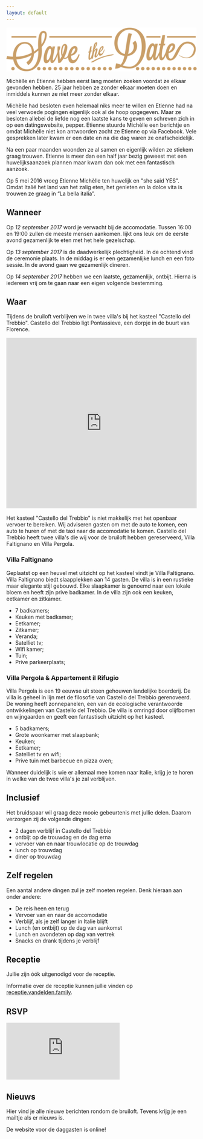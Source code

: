 ```yaml
---
layout: default
---
```


<div class="hero hero-welcome">
  <img src="/images/save-the-date-logo.png">
  <div class="hero-bar"></div>
</div>

<div class="text-block">
  <div class="text-block-inner">
    <p>
      Michèlle en Etienne hebben eerst lang moeten zoeken voordat ze elkaar gevonden hebben. 25 jaar hebben ze zonder elkaar moeten doen en inmiddels kunnen ze niet meer zonder elkaar.
    </p>
    <p>
      Michèlle had besloten even helemaal niks meer te willen en Etienne had na veel verwoede pogingen eigenlijk ook al de hoop opgegeven. Maar ze besloten allebei de liefde nog een laatste kans te geven en schreven zich in op een datingswebsite, pepper. Etienne stuurde Michèlle een berichtje en omdat Michèlle niet kon antwoorden zocht ze Etienne op via Facebook. Vele gesprekken later kwam er een date en na die dag waren ze onafscheidelijk.
    </p>
    <p>
      Na een paar maanden woonden ze al samen en eigenlijk wilden ze stiekem graag trouwen. Etienne is meer dan een half jaar bezig geweest met een huwelijksaanzoek plannen maar kwam dan ook met een fantastisch aanzoek.
    </p>
    <p>
      Op 5 mei 2016 vroeg Etienne Michèlle ten huwelijk en "she said YES". Omdat Italië het land van het zalig eten, het genieten en la dolce vita is trouwen ze graag in “La bella italia”.
    </p>
  </div>
</div>

<div class="hero hero-title hero-title-when">
  <h2>
    Wanneer
  </h2>
</div>

<div class="text-block">
  <div class="text-block-inner">
    <p>
      Op <em>12 september 2017</em> word je verwacht bij de accomodatie. Tussen 16:00 en 19:00 zullen de meeste mensen aankomen.
      lijkt ons leuk om de eerste avond gezamenlijk te eten met het hele gezelschap.
    </p>
    <p>
      Op <em>13 september 2017</em> is de daadwerkelijk plechtigheid. In de ochtend vind de ceremonie plaats. In de middag is er een gezamenlijke lunch en een foto sessie. In de avond gaan we gezamenlijk dineren.
    </p>
    <p>
      Op <em>14 september 2017</em> hebben we een laatste, gezamenlijk, ontbijt. Hierna is iedereen vrij om te gaan naar een eigen volgende bestemming.
    </p>
  </div>
</div>

<div class="hero hero-title hero-title-where">
  <h2>
    Waar
  </h2>
</div>

<div class="text-block">
  <div class="text-block-inner">
    <p>
      Tijdens de bruiloft verblijven we in twee villa's bij het kasteel "Castello del Trebbio". Castello del Trebbio ligt Pontassieve, een dorpje in de buurt van Florence.
    </p>
    <p>
      <iframe width="100%" height="450" frameborder="0" style="border:0" src="https://www.google.com/maps/embed/v1/place?q=Via%20Santa%20Brigida%2C%209%20-%2050060%20Santa%20Brigida%20(Firenze)&key=AIzaSyBRKaSyH8IXq5exYvfhiBmRcflNWDiu4To" allowfullscreen></iframe>
    </p>
    <p>
      Het kasteel "Castello del Trebbio" is niet makkelijk met het openbaar vervoer te bereiken. Wij adviseren gasten om met de auto te komen, een auto te huren of met de taxi naar de accomodatie te komen. Castello del Trebbio heeft twee villa's die wij voor de bruiloft hebben gereserveerd, Villa Faltignano en Villa Pergola.
    </p>
    <p>
      <h3>Villa Faltignano</h3>
    </p>
    <p>
      Geplaatst op een heuvel met uitzicht op het kasteel vindt je Villa Faltignano. Villa Faltignano biedt slaapplekken aan 14 gasten. De villa is in een rustieke maar elegante stijl gebouwd. Elke slaapkamer is genoemd naar een lokale bloem en heeft zijn prive badkamer. In de villa zijn ook een keuken, eetkamer en zitkamer.
    </p>
    <p>
      <ul>
        <li>7 badkamers;</li>
        <li>Keuken met badkamer;</li>
        <li>Eetkamer;</li>
        <li>Zitkamer;</li>
        <li>Veranda;</li>
        <li>Satelliet tv;</li>
        <li>Wifi kamer;</li>
        <li>Tuin;</li>
        <li>Prive parkeerplaats;</li>
      </ul>
    </p>
    <p>
      <h3>Villa Pergola & <span class='no-wrap'>Appartement il Rifugio</span></h3>
    </p>
    <p>
      Villa Pergola is een 19 eeuwse uit steen gehouwen landelijke boerderij. De villa is geheel in lijn met de filosofie van Castello del Trebbio gerenoveerd. De woning heeft zonnepanelen, een van de ecologische verantwoorde ontwikkelingen van Castello del Trebbio. De villa is omringd door olijfbomen en wijngaarden en geeft een fantastisch uitzicht op het kasteel.
    </p>
    <p>
      <ul>
        <li>5 badkamers;</li>
        <li>Grote woonkamer met slaapbank;</li>
        <li>Keuken;</li>
        <li>Eetkamer;</li>
        <li>Satelliet tv en wifi;</li>
        <li>Prive tuin met barbecue en pizza oven;</li>
      </ul>
    </p>
    <p>
      Wanneer duidelijk is wie er allemaal mee komen naar Italie, krijg je te horen in welke van de twee villa's je zal verblijven.
    </p>
  </div>
</div>

<div class="hero hero-title hero-title-inclusive">
  <h2>
    Inclusief
  </h2>
</div>

<div class="text-block">
  <div class="text-block-inner">
    <p>
      Het bruidspaar wil graag deze mooie gebeurtenis met jullie delen. Daarom verzorgen zij de volgende dingen:
      <ul>
        <li>2 dagen verblijf in Castello del Trebbio</li>
        <li>ontbijt op de trouwdag en de dag erna</li>
        <li>vervoer van en naar trouwlocatie op de trouwdag</li>
        <li>lunch op trouwdag</li>
        <li>diner op trouwdag</li>
      </ul>
    </p>
  </div>
</div>

<div class="hero hero-title hero-title-exclusive">
  <h2>
    Zelf regelen
  </h2>
</div>

<div class="text-block">
  <div class="text-block-inner">
    <p>
      Een aantal andere dingen zul je zelf moeten regelen. Denk hieraan aan onder andere:
      <ul>
        <li>De reis heen en terug</li>
        <li>Vervoer van en naar de accomodatie</li>
        <li>Verblijf, als je zelf langer in Italie blijft</li>
        <li>Lunch (en ontbijt) op de dag van aankomst</li>
        <li>Lunch en avondeten op dag van vertrek</li>
        <li>Snacks en drank tijdens je verblijf</li>
      </ul>
    </p>
  </div>
</div>

<div class="hero hero-title hero-title-receptie">
  <h2>
    Receptie
  </h2>
</div>
<div class="text-block">
  <div class="text-block-inner">
    <p>
      Jullie zijn óók uitgenodigd voor de receptie.
    </p>
    <p>
      Informatie over de receptie kunnen jullie vinden op <a href="http://receptie.vandelden.family">receptie.vandelden.family</a>.
    </p>
  </div>
</div>

<div class="hero hero-title hero-title-rsvp">
  <h2>
    RSVP
  </h2>
</div>

<div class="text-block">
  <div class="text-block-inner">
    <p>
      <iframe src="https://docs.google.com/forms/d/e/1FAIpQLSdEVClPHUBJk0q83rTwTaIWthEDStDyrjPbkDOqOW8ENtkmRA/viewform?embedded=true" frameborder="0" marginheight="0" marginwidth="0">Loading...</iframe>
    </p>
  </div>
</div>

<div class="hero hero-title hero-title-news">
  <h2>
    Nieuws
  </h2>
</div>

<div class="text-block">
  <div class="text-block-inner">
    <p>
      Hier vind je alle nieuwe berichten rondom de bruiloft. Tevens krijg je een mailtje als er nieuws is.
    </p>
    <p>
      De website voor de daggasten is online!
    </p>
  </div>
</div>
